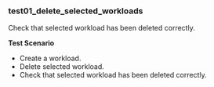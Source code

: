 ### test01_delete_selected_workloads

Check that selected workload has been deleted correctly.

**Test Scenario**

- Create a workload.
- Delete selected workload.
- Check that selected workload has been deleted correctly.
